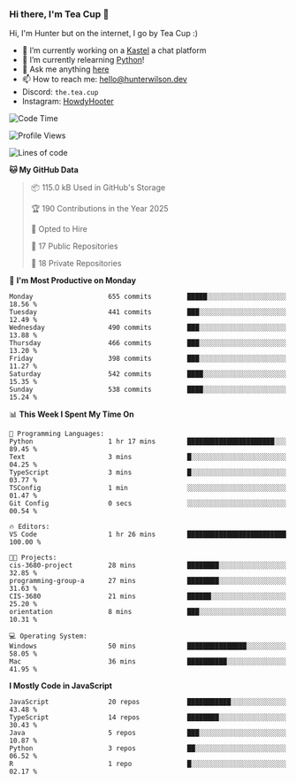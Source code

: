 ### Hi there, I'm Tea Cup 👋 

Hi, I'm Hunter but on the internet, I go by Tea Cup :)

- 🔭 I’m currently working on a [Kastel](https://github.com/KastelApp) a chat platform
- 🌱 I’m currently relearning [Python](https://github.com/TheTeaCup/CIS-3680)!
- 💬 Ask me anything [here](https://github.com/TheTeaCup/TheTeaCup/issues)
- 📫 How to reach me: [hello@hunterwilson.dev](mailto:hello@hunterwilson.dev)
- Discord: `the.tea.cup`
- Instagram: [HowdyHooter](https://instagram.com/HowdyHooter)

<!--START_SECTION:waka-->
![Code Time](http://img.shields.io/badge/Code%20Time-630%20hrs%209%20mins-blue)

![Profile Views](http://img.shields.io/badge/Profile%20Views-5-blue)

![Lines of code](https://img.shields.io/badge/From%20Hello%20World%20I%27ve%20Written-1.4%20million%20lines%20of%20code-blue)

**🐱 My GitHub Data** 

> 📦 115.0 kB Used in GitHub's Storage 
 > 
> 🏆 190 Contributions in the Year 2025
 > 
> 💼 Opted to Hire
 > 
> 📜 17 Public Repositories 
 > 
> 🔑 18 Private Repositories 
 > 
📅 **I'm Most Productive on Monday** 

```text
Monday                   655 commits         █████░░░░░░░░░░░░░░░░░░░░   18.56 % 
Tuesday                  441 commits         ███░░░░░░░░░░░░░░░░░░░░░░   12.49 % 
Wednesday                490 commits         ███░░░░░░░░░░░░░░░░░░░░░░   13.88 % 
Thursday                 466 commits         ███░░░░░░░░░░░░░░░░░░░░░░   13.20 % 
Friday                   398 commits         ███░░░░░░░░░░░░░░░░░░░░░░   11.27 % 
Saturday                 542 commits         ████░░░░░░░░░░░░░░░░░░░░░   15.35 % 
Sunday                   538 commits         ████░░░░░░░░░░░░░░░░░░░░░   15.24 % 
```


📊 **This Week I Spent My Time On** 

```text
💬 Programming Languages: 
Python                   1 hr 17 mins        ██████████████████████░░░   89.45 % 
Text                     3 mins              █░░░░░░░░░░░░░░░░░░░░░░░░   04.25 % 
TypeScript               3 mins              █░░░░░░░░░░░░░░░░░░░░░░░░   03.77 % 
TSConfig                 1 min               ░░░░░░░░░░░░░░░░░░░░░░░░░   01.47 % 
Git Config               0 secs              ░░░░░░░░░░░░░░░░░░░░░░░░░   00.54 % 

🔥 Editors: 
VS Code                  1 hr 26 mins        █████████████████████████   100.00 % 

🐱‍💻 Projects: 
cis-3680-project         28 mins             ████████░░░░░░░░░░░░░░░░░   32.85 % 
programming-group-a      27 mins             ████████░░░░░░░░░░░░░░░░░   31.63 % 
CIS-3680                 21 mins             ██████░░░░░░░░░░░░░░░░░░░   25.20 % 
orientation              8 mins              ███░░░░░░░░░░░░░░░░░░░░░░   10.31 % 

💻 Operating System: 
Windows                  50 mins             ███████████████░░░░░░░░░░   58.05 % 
Mac                      36 mins             ██████████░░░░░░░░░░░░░░░   41.95 % 
```

**I Mostly Code in JavaScript** 

```text
JavaScript               20 repos            ███████████░░░░░░░░░░░░░░   43.48 % 
TypeScript               14 repos            ████████░░░░░░░░░░░░░░░░░   30.43 % 
Java                     5 repos             ███░░░░░░░░░░░░░░░░░░░░░░   10.87 % 
Python                   3 repos             ██░░░░░░░░░░░░░░░░░░░░░░░   06.52 % 
R                        1 repo              █░░░░░░░░░░░░░░░░░░░░░░░░   02.17 % 
```




<!--END_SECTION:waka-->

